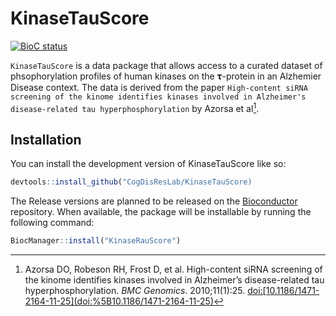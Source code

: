 
<!-- README.md is generated from README.Rmd. Please edit that file -->

# KinaseTauScore

<!-- badges: start -->

[![BioC
status](http://www.bioconductor.org/shields/build/release/bioc/KinaseTauScore.svg)](https://bioconductor.org/checkResults/release/bioc-LATEST/KinaseTauScore)

<!-- badges: end -->

`KinaseTauScore` is a data package that allows access to a curated
dataset of phsophorylation profiles of human kinases on the 𝛕-protein in
an Alzhemier Disease context. The data is derived from the paper
`High-content siRNA screening of the kinome identifies kinases involved in Alzheimer's disease-related tau hyperphosphorylation`
by Azorsa et al[^1].

## Installation

You can install the development version of KinaseTauScore like so:

``` r
devtools::install_github("CogDisResLab/KinaseTauScore)
```

The Release versions are planned to be released on the
[Bioconductor](https://www.bioconductor.org) repository. When available,
the package will be installable by running the following command:

``` r
BiocManager::install("KinaseRauScore")
```

[^1]: Azorsa DO, Robeson RH, Frost D, et al. High-content siRNA
    screening of the kinome identifies kinases involved in Alzheimer’s
    disease-related tau hyperphosphorylation. *BMC Genomics*.
    2010;11(1):25.
    [doi:\[10.1186/1471-2164-11-25\](doi:%5B10.1186/1471-2164-11-25)](https://doi.org/10.1186/1471-2164-11-25)
